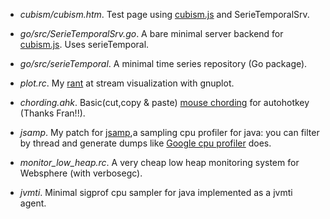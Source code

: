 * _cubism/cubism.htm_. 
Test page using [cubism.js](http://square.github.com/cubism/) and SerieTemporalSrv.

* _go/src/SerieTemporalSrv.go_. 
A bare minimal server backend for [cubism.js](http://square.github.com/cubism/). Uses serieTemporal.

* _go/src/serieTemporal_. 
A minimal time series repository (Go package).

* _plot.rc_. 
My [rant](http://users.softlab.ntua.gr/~ttsiod/gnuplotStreaming.html) at stream visualization with gnuplot. 

* _chording.ahk_. 
Basic(cut,copy & paste) [mouse chording](http://acme.cat-v.org/mouse) for autohotkey (Thanks Fran!!).

* _jsamp_. 
My patch for [jsamp](http://code.google.com/p/jsamp/),a sampling cpu profiler for java: you can filter by thread and generate dumps like [Google cpu profiler](http://goog-perftools.sourceforge.net/doc/cpu_profiler.html) does.

* *monitor_low_heap.rc*. 
A very cheap low heap monitoring system for Websphere (with verbosegc).

* *jvmti*. 
Minimal sigprof cpu sampler for java implemented as a jvmti agent.


